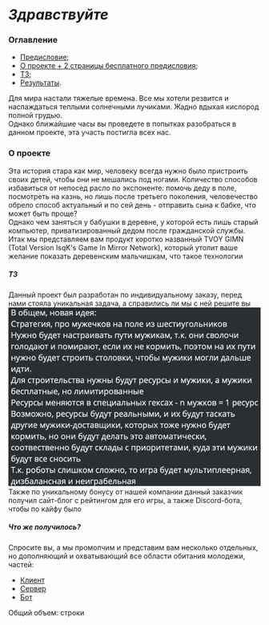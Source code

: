 # **_Здравствуйте_**
### Оглавление
 + [Предисловие](#Start);
 + [О проекте + 2 страницы бесплатного предисловия](#What?);
 + [ТЗ](#TZ);
 + [Результаты](#results).  
 
<a name="Start"></a>
Для мира настали тяжелые времена. Все мы хотели резвится и наслаждаться теплыми солнечными лучиками.
Жадно вдыхая кислород полной грудью.  
Однако ближайшие часы вы проведете в попытках разобраться в данном проекте, эта участь постигла
всех нас.
<a name="What?"></a>
### О проекте
Эта история стара как мир, человеку всегда нужно было пристроить своих детей, чтобы они не мешались
под ногами. Количество способов избавиться от непосед расло по экспоненте: помочь деду в поле,
посмотреть на казнь, но лишь после третьего поколения, человечество обрело способ актуальный
и по сей день - отправить сына к бабке, что может быть проще?  
Однако чем заняться у бабушки в деревне, у которой есть лишь старый компьютер, приватизированный
дедом после гражданской службы.  
Итак мы представляем вам продукт коротко названный TVOY GIMN (Total Version IsqK's Game In
Mirror Network), который утолит ваше желание показать деревенским мальчишкам, что такое технологии
<a name="TZ"></a>  
##### ТЗ
Данный проект был разработан по индивидуальному заказу, перед нами стояла уникальная задача, а
справились ли мы с ней решите вы
![Опапа, неудачно вышло](./rm_imgs/tz.jpg)
Также по уникальному бонусу от нашей компании данный заказчик получил сайт-блог с рейтингом для его
игры, а также Discord-бота, чтобы по кайфу было
<a name="results"></a>
##### Что же получилось?
Спросите вы, а мы промолчим и представим вам несколько отдельных, но дополняющий и охватывающий
все области обитания молодежи, частей:
+ [Клиент](../Client/readme.md)
+ [Сервер](../Server/readme.md)
+ [Бот](../Discord_bot/readme.md)  

Общий объем: строки 